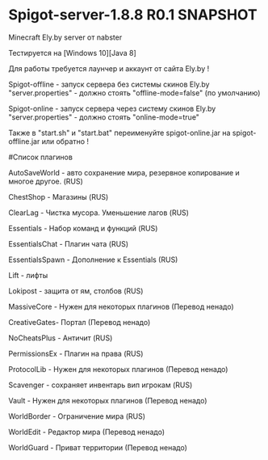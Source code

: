 # Spigot-server-1.8.8 R0.1 SNAPSHOT

Minecraft Ely.by server от nabster

Тестируется на [Windows 10][Java 8]

Для работы требуется лаунчер и аккаунт от сайта Ely.by !

Spigot-offline - запуск сервера без системы скинов Ely.by "server.properties" - должно стоять "offline-mode=false" (по умолчанию)

Spigot-online - запуск сервера через систему скинов Ely.by "server.properties" - должно стоять "online-mode=true"

Также в "start.sh" и "start.bat" переименуйте spigot-online.jar на spigot-offline.jar или обратно !

#Список плагинов

AutoSaveWorld -  авто сохранение мира, резервное копирование и многое другое. (RUS)

ChestShop - Магазины (RUS)

ClearLag - Чистка мусора. Уменьшение лагов (RUS)

Essentials - Набор команд и функций (RUS)

EssentialsChat - Плагин чата (RUS)

EssentialsSpawn - Дополнение к Essentials (RUS)

Lift - лифты 

Lokipost - защита от ям, столбов (RUS)

MassiveCore - Нужен для некоторых плагинов (Перевод ненадо)

CreativeGates- Портал  (Перевод ненадо)

NoCheatsPlus - Античит (RUS)

PermissionsEx - Плагин на права (RUS)

ProtocolLib - Нужен для некоторых плагинов (Перевод ненадо)

Scavenger -  сохраняет инвентарь вип игрокам (RUS)

Vault -  Нужен для некоторых плагинов (Перевод ненадо)

WorldBorder - Ограничение мира (RUS)

WorldEdit - Редактор мира (Перевод ненадо)

WorldGuard - Приват территории (Перевод ненадо)
